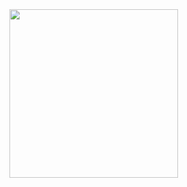 

<div class="float-right" style="width: 300px">
  <div class="overlay-container" style="float: right; width: 300px">
    <img src="~/pages/basics/stack/assets/show-interact-edit.png" align="right" class="float-right" width="300px">
  </div>
</div>
